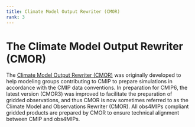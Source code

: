 ```yaml
---
title: Climate Model Output Rewriter (CMOR) 
rank: 3
---
```

# The Climate Model Output Rewriter (CMOR) 

The [Climate Model Output Rewriter (CMOR)](https://cmor.llnl.gov/) was originally developed to help modeling groups contributing to CMIP to prepare simulations in accordance with the CMIP data conventions. In preparation for CMIP6, the latest version (CMOR3) was improved to facilitate the preparation of gridded observations, and thus CMOR is now sometimes referred to as the Climate Model and Observations Rewriter (CMOR). All obs4MIPs compliant gridded products are prepared by CMOR to ensure technical alignment between CMIP and obs4MIPs. 

